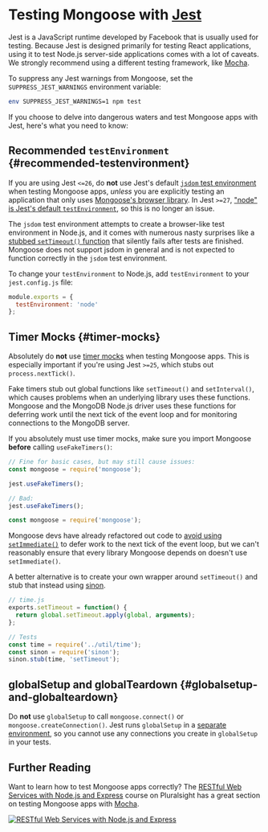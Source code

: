 # Testing Mongoose with [Jest](https://www.npmjs.com/package/jest)

Jest is a JavaScript runtime developed by Facebook that is usually used for testing.
Because Jest is designed primarily for testing React applications, using it to test Node.js server-side applications comes with a lot of caveats.
We strongly recommend using a different testing framework, like [Mocha](https://mochajs.org/).

To suppress any Jest warnings from Mongoose, set the `SUPPRESS_JEST_WARNINGS` environment variable:

```sh
env SUPPRESS_JEST_WARNINGS=1 npm test
```

If you choose to delve into dangerous waters and test Mongoose apps with Jest, here's what you need to know:

## Recommended `testEnvironment` {#recommended-testenvironment}

If you are using Jest `<=26`, do **not** use Jest's default [`jsdom` test environment](https://jestjs.io/docs/en/configuration.html#testenvironment-string) when testing Mongoose apps, *unless* you are explicitly testing an application that only uses [Mongoose's browser library](browser.html). In Jest `>=27`, ["node" is Jest's default `testEnvironment`](https://jestjs.io/ro/blog/2021/05/25/jest-27#flipping-defaults), so this is no longer an issue.

The `jsdom` test environment attempts to create a browser-like test
environment in Node.js, and it comes with numerous nasty surprises like a
[stubbed `setTimeout()` function](https://github.com/jsdom/jsdom/commit/3f306bea5362aceb2a219a2e98ff96a7464d2f19#commitcomment-31316213)
that silently fails after tests are finished. Mongoose does not support jsdom
in general and is not expected to function correctly in the `jsdom` test
environment.

To change your `testEnvironment` to Node.js, add `testEnvironment` to your
`jest.config.js` file:

```javascript
module.exports = {
  testEnvironment: 'node'
};
```

## Timer Mocks {#timer-mocks}

Absolutely do **not** use [timer mocks](https://jestjs.io/docs/en/timer-mocks.html) when testing Mongoose apps.
This is especially important if you're using Jest `>=25`, which stubs out `process.nextTick()`.

Fake timers stub out global functions like `setTimeout()` and `setInterval()`, which causes problems when an underlying library uses these functions.
Mongoose and the MongoDB Node.js driver uses these functions for deferring work until the next tick of the event loop and for monitoring connections to the MongoDB server.

If you absolutely must use timer mocks, make sure you import Mongoose **before** calling `useFakeTimers()`:

```javascript
// Fine for basic cases, but may still cause issues:
const mongoose = require('mongoose');

jest.useFakeTimers();

// Bad:
jest.useFakeTimers();

const mongoose = require('mongoose');
```

Mongoose devs have already refactored out code to [avoid using `setImmediate()`](https://github.com/Automattic/mongoose/issues/6074) to defer work to the next tick of the event loop, but we can't reasonably ensure that every library Mongoose depends on doesn't use `setImmediate()`.

A better alternative is to create your own wrapper around `setTimeout()` and
stub that instead using [sinon](http://npmjs.com/package/sinon).

```javascript
// time.js
exports.setTimeout = function() {
  return global.setTimeout.apply(global, arguments);
};

// Tests
const time = require('../util/time');
const sinon = require('sinon');
sinon.stub(time, 'setTimeout');
```

## globalSetup and globalTeardown {#globalsetup-and-globalteardown}

Do **not** use `globalSetup` to call `mongoose.connect()` or
`mongoose.createConnection()`. Jest runs `globalSetup` in
a [separate environment](https://github.com/facebook/jest/issues/7184),
so you cannot use any connections you create in `globalSetup`
in your tests.

## Further Reading

Want to learn how to test Mongoose apps correctly? The
[RESTful Web Services with Node.js and Express](https://pluralsight.pxf.io/c/1321469/424552/7490?u=https%3A%2F%2Fapp.pluralsight.com%2Flibrary%2Fcourses%2Fnode-js-express-rest-web-services%2Ftable-of-contents)
course on Pluralsight has a great section on testing Mongoose apps with [Mocha](http://npmjs.com/package/mocha).

<a href="https://pluralsight.pxf.io/c/1321469/424552/7490?u=https%3A%2F%2Fapp.pluralsight.com%2Flibrary%2Fcourses%2Fnode-js-express-rest-web-services%2Ftable-of-contents">
  <img src="https://i.imgur.com/KouuaAZ.png" alt="RESTful Web Services with Node.js and Express">
</a>
